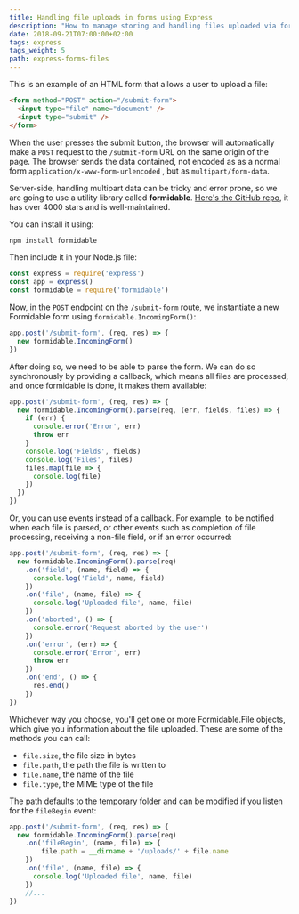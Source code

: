 ```yaml
---
title: Handling file uploads in forms using Express
description: "How to manage storing and handling files uploaded via forms, in Express"
date: 2018-09-21T07:00:00+02:00
tags: express
tags_weight: 5
path: express-forms-files
---
```


This is an example of an HTML form that allows a user to upload a file:

```html
<form method="POST" action="/submit-form">
  <input type="file" name="document" />
  <input type="submit" />
</form>
```

When the user presses the submit button, the browser will automatically make a `POST` request to the `/submit-form` URL on the same origin of the page. The browser sends the data contained, not encoded as as a normal form `application/x-www-form-urlencoded` , but as `multipart/form-data`.

Server-side, handling multipart data can be tricky and error prone, so we are going to use a utility library called **formidable**. [Here's the GitHub repo](https://github.com/felixge/node-formidable), it has over 4000 stars and is well-maintained.

You can install it using:

```bash
npm install formidable
```

Then include it in your Node.js file:

```js
const express = require('express')
const app = express()
const formidable = require('formidable')
```

Now, in the `POST` endpoint on the `/submit-form` route, we instantiate a new Formidable form using `formidable.IncomingForm()`:

```js
app.post('/submit-form', (req, res) => {
  new formidable.IncomingForm()
})
```

After doing so, we need to be able to parse the form. We can do so synchronously by providing a callback, which means all files are processed, and once formidable is done, it makes them available:

```js
app.post('/submit-form', (req, res) => {
  new formidable.IncomingForm().parse(req, (err, fields, files) => {
    if (err) {
      console.error('Error', err)
      throw err
    }
    console.log('Fields', fields)
    console.log('Files', files)
    files.map(file => {
      console.log(file)
    })
  })
})
```

Or, you can use events instead of a callback. For example, to be notified when each file is parsed, or other events such as completion of file processing, receiving a non-file field, or if an error occurred:

```js
app.post('/submit-form', (req, res) => {
  new formidable.IncomingForm().parse(req)
    .on('field', (name, field) => {
      console.log('Field', name, field)
    })
    .on('file', (name, file) => {
      console.log('Uploaded file', name, file)
    })
    .on('aborted', () => {
      console.error('Request aborted by the user')
    })
    .on('error', (err) => {
      console.error('Error', err)
      throw err
    })
    .on('end', () => {
      res.end()
    })
})
```

Whichever way you choose, you'll get one or more Formidable.File objects, which give you information about the file uploaded. These are some of the methods you can call:

- `file.size`, the file size in bytes
- `file.path`, the path the file is written to
- `file.name`, the name of the file
- `file.type`, the MIME type of the file

The path defaults to the temporary folder and can be modified if you listen for the `fileBegin` event:

```js
app.post('/submit-form', (req, res) => {
  new formidable.IncomingForm().parse(req)
    .on('fileBegin', (name, file) => {
        file.path = __dirname + '/uploads/' + file.name
    })
    .on('file', (name, file) => {
      console.log('Uploaded file', name, file)
    })
    //...
})
```
